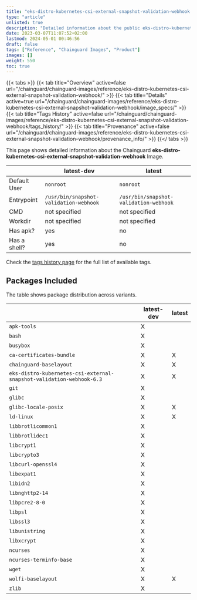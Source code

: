 ```yaml
---
title: "eks-distro-kubernetes-csi-external-snapshot-validation-webhook Image Details"
type: "article"
unlisted: true
description: "Detailed information about the public eks-distro-kubernetes-csi-external-snapshot-validation-webhook Chainguard Image."
date: 2023-03-07T11:07:52+02:00
lastmod: 2024-05-01 00:46:56
draft: false
tags: ["Reference", "Chainguard Images", "Product"]
images: []
weight: 550
toc: true
---
```


{{< tabs >}}
{{< tab title="Overview" active=false url="/chainguard/chainguard-images/reference/eks-distro-kubernetes-csi-external-snapshot-validation-webhook/" >}}
{{< tab title="Details" active=true url="/chainguard/chainguard-images/reference/eks-distro-kubernetes-csi-external-snapshot-validation-webhook/image_specs/" >}}
{{< tab title="Tags History" active=false url="/chainguard/chainguard-images/reference/eks-distro-kubernetes-csi-external-snapshot-validation-webhook/tags_history/" >}}
{{< tab title="Provenance" active=false url="/chainguard/chainguard-images/reference/eks-distro-kubernetes-csi-external-snapshot-validation-webhook/provenance_info/" >}}
{{</ tabs >}}

This page shows detailed information about the Chainguard **eks-distro-kubernetes-csi-external-snapshot-validation-webhook** Image.

|              | latest-dev                             | latest                                 |
|--------------|----------------------------------------|----------------------------------------|
| Default User | `nonroot`                              | `nonroot`                              |
| Entrypoint   | `/usr/bin/snapshot-validation-webhook` | `/usr/bin/snapshot-validation-webhook` |
| CMD          | not specified                          | not specified                          |
| Workdir      | not specified                          | not specified                          |
| Has apk?     | yes                                    | no                                     |
| Has a shell? | yes                                    | no                                     |

Check the [tags history page](/chainguard/chainguard-images/reference/eks-distro-kubernetes-csi-external-snapshot-validation-webhook/tags_history/) for the full list of available tags.

## Packages Included
The table shows package distribution across variants.

|                                                                      | latest-dev | latest |
|----------------------------------------------------------------------|------------|--------|
| `apk-tools`                                                          | X          |        |
| `bash`                                                               | X          |        |
| `busybox`                                                            | X          |        |
| `ca-certificates-bundle`                                             | X          | X      |
| `chainguard-baselayout`                                              | X          | X      |
| `eks-distro-kubernetes-csi-external-snapshot-validation-webhook-6.3` | X          | X      |
| `git`                                                                | X          |        |
| `glibc`                                                              | X          |        |
| `glibc-locale-posix`                                                 | X          | X      |
| `ld-linux`                                                           | X          | X      |
| `libbrotlicommon1`                                                   | X          |        |
| `libbrotlidec1`                                                      | X          |        |
| `libcrypt1`                                                          | X          |        |
| `libcrypto3`                                                         | X          |        |
| `libcurl-openssl4`                                                   | X          |        |
| `libexpat1`                                                          | X          |        |
| `libidn2`                                                            | X          |        |
| `libnghttp2-14`                                                      | X          |        |
| `libpcre2-8-0`                                                       | X          |        |
| `libpsl`                                                             | X          |        |
| `libssl3`                                                            | X          |        |
| `libunistring`                                                       | X          |        |
| `libxcrypt`                                                          | X          |        |
| `ncurses`                                                            | X          |        |
| `ncurses-terminfo-base`                                              | X          |        |
| `wget`                                                               | X          |        |
| `wolfi-baselayout`                                                   | X          | X      |
| `zlib`                                                               | X          |        |

